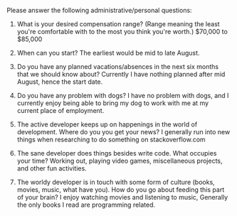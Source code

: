 Please answer the following administrative/personal questions:

1. What is your desired compensation range? (Range meaning the least you're comfortable with to the most you think you're worth.)
$70,000 to $85,000

2. When can you start?
The earliest would be mid to late August.

3. Do you have any planned vacations/absences in the next six months that we should know about?
Currently I have nothing planned after mid August, hence the start date.

4. Do you have any problem with dogs?
I have no problem with dogs, and I currently enjoy being able to bring my dog to work with me at my current place of employment.

5. The active developer keeps up on happenings in the world of development. Where do you you get your news?
I generally run into new things when researching to do something on stackoverflow.com

6. The sane developer does things besides write code. What occupies your time?
Working out, playing video games, miscellaneous projects, and other fun activities.

7. The worldy developer is in touch with some form of culture (books, movies, music, what have you). How do you go about feeding this part of your brain?
I enjoy watching movies and listening to music,  Generally the only books I read are programming related.